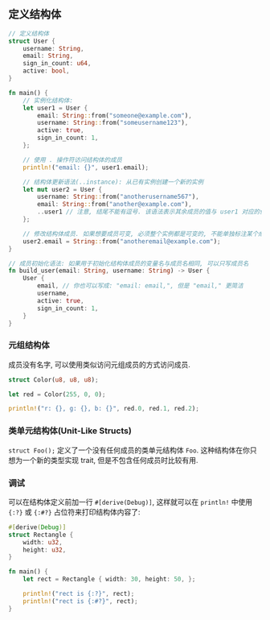 ## 定义结构体

```rust
// 定义结构体
struct User {
    username: String,
    email: String,
    sign_in_count: u64,
    active: bool,
}

fn main() {
    // 实例化结构体:
    let user1 = User {
        email: String::from("someone@example.com"),
        username: String::from("someusername123"),
        active: true,
        sign_in_count: 1,
    };

    // 使用 . 操作符访问结构体的成员
    println!("email: {}", user1.email);

    // 结构体更新语法(..instance): 从已有实例创建一个新的实例
    let mut user2 = User {
        username: String::from("anotherusername567"),
        email: String::from("another@example.com"),
        ..user1 // 注意, 结尾不能有逗号. 该语法表示其余成员的值与 user1 对应的值相同
    };

    // 修改结构体成员. 如果想要成员可变, 必须整个实例都是可变的, 不能单独标注某个成员是可变的
    user2.email = String::from("anotheremail@example.com");
}

// 成员初始化语法: 如果用于初始化结构体成员的变量名与成员名相同, 可以只写成员名
fn build_user(email: String, username: String) -> User {
    User {
        email, // 你也可以写成: "email: email,", 但是 "email," 更简洁
        username,
        active: true,
        sign_in_count: 1,
    }
}
```


### 元组结构体

成员没有名字, 可以使用类似访问元组成员的方式访问成员.

```rust
struct Color(u8, u8, u8);

let red = Color(255, 0, 0);

println!("r: {}, g: {}, b: {}", red.0, red.1, red.2);
```


### 类单元结构体(Unit-Like Structs)

`struct Foo();` 定义了一个没有任何成员的类单元结构体 `Foo`. 这种结构体在你只想为一个新的类型实现
trait, 但是不包含任何成员时比较有用.


### 调试

可以在结构体定义前加一行 `#[derive(Debug)]`, 这样就可以在 `println!` 中使用 `{:?}` 或 `{:#?}`
占位符来打印结构体内容了:

```rust
#[derive(Debug)]
struct Rectangle {
    width: u32,
    height: u32,
}

fn main() {
    let rect = Rectangle { width: 30, height: 50, };

    println!("rect is {:?}", rect);
    println!("rect is {:#?}", rect);
}
```
